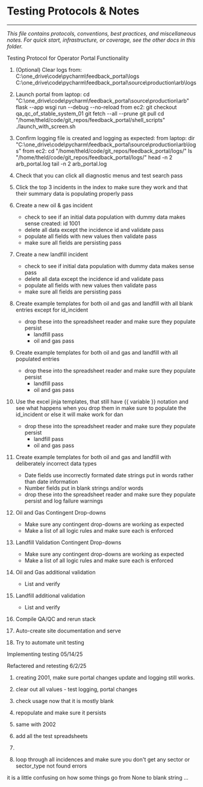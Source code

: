 # Testing Protocols & Notes

---
*This file contains protocols, conventions, best practices, and miscellaneous notes. For quick start, infrastructure, or coverage, see the other docs in this folder.*

Testing Protocol for Operator Portal Functionality

1. (Optional) Clear logs from:
    C:\one_drive\code\pycharm\feedback_portal\logs
    C:\one_drive\code\pycharm\feedback_portal\source\production\arb\logs

2. Launch portal
    from laptop:
        cd "C:\one_drive\code\pycharm\feedback_portal\source\production\arb"
        flask --app wsgi run --debug --no-reload
    from ec2:
        git checkout qa_qc_of_stable_system_01
        git fetch --all --prune
        git pull
        cd "/home/theld/code/git_repos/feedback_portal/shell_scripts"
        ./launch_with_screen.sh

3. Confirm logging file is created and logging as expected:
    from laptop:
        dir "C:\one_drive\code\pycharm\feedback_portal\source\production\arb\logs\"
    from ec2:
        cd "/home/theld/code/git_repos/feedback_portal/logs/"
        ls "/home/theld/code/git_repos/feedback_portal/logs/"
        head -n 2 arb_portal.log
        tail -n 2 arb_portal.log

4. Check that you can click all diagnostic menus and test search
    pass

5. Click the top 3 incidents in the index to make sure they work and that their summary data is populating properly
    pass

6. Create a new oil & gas incident
    - check to see if an initial data population with dummy data makes sense
        created: id 1001
    - delete all data except the incidence id and validate
        pass
    - populate all fields with new values then validate
        pass
    - make sure all fields are persisting
        pass

7. Create a new landfill incident
    - check to see if initial data population with dummy data makes sense
        pass
    - delete all data except the incidence id and validate
        pass
    - populate all fields with new values then validate
        pass
    - make sure all fields are persisting
        pass

8. Create example templates for both oil and gas and landfill with all blank entries except for id_incident
    - drop these into the spreadsheet reader and make sure they populate persist
      - landfill
          pass
      - oil and gas
          pass

9. Create example templates for both oil and gas and landfill with all populated entries
    - drop these into the spreadsheet reader and make sure they populate persist
      - landfill
          pass
      - oil and gas
          pass

10. Use the excel jinja templates, that still have {{ variable }} notation and see what happens when you drop them in
    make sure to populate the id_incident or else it will make work for dan
    - drop these into the spreadsheet reader and make sure they populate persist
      - landfill
          pass
      - oil and gas
          pass

11. Create example templates for both oil and gas and landfill with deliberately incorrect data types
    - Date fields
        use incorrectly formated date strings
        put in words rather than date information
    - Number fields
        put in blank strings and/or words
    - drop these into the spreadsheet reader and make sure they populate persist and log failure warnings

12. Oil and Gas Contingent Drop-downs
    - Make sure any contingent drop-downs are working as expected
    - Make a list of all logic rules and make sure each is enforced

13. Landfill Validation Contingent Drop-downs
    - Make sure any contingent drop-downs are working as expected
    - Make a list of all logic rules and make sure each is enforced

14. Oil and Gas additional validation
    - List and verify

15. Landfill additional validation
    - List and verify

16. Compile QA/QC and rerun stack

17. Auto-create site documentation and serve

18. Try to automate unit testing


Implementing testing 05/14/25

Refactered and retesting 6/2/25
1. creating 2001, make sure portal changes update and logging still works.
2. clear out all values - test logging, portal changes
3. check usage now that it is mostly blank
4. repopulate and make sure it persists
6. same with 2002
7. add all the test spreadsheets
8. 


5. loop through all incidences and make sure you don't get any sector or sector_type not found errors

it is a little confusing on how some things go from None to blank string ... 
